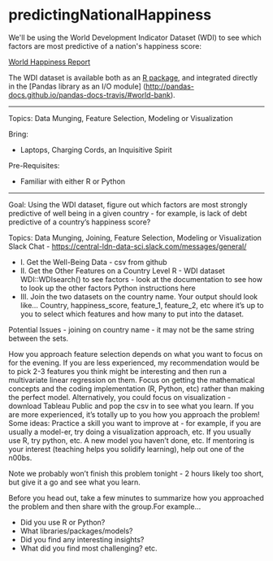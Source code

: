 # predictingNationalHappiness

We'll be using the World Development Indicator Dataset (WDI) to see which factors are most predictive of a nation's happiness score:

[World Happiness Report](https://en.wikipedia.org/wiki/World_Happiness_Report)

The WDI dataset is available both as an [R package](https://github.com/vincentarelbundock/WDI), and integrated directly in the [Pandas library as an I/O module] (http://pandas-docs.github.io/pandas-docs-travis/#world-bank).

---

Topics: Data Munging, Feature Selection, Modeling or Visualization

Bring: 

* Laptops, Charging Cords, an Inquisitive Spirit

Pre-Requisites: 

* Familiar with either R or Python 

---

Goal: Using the WDI dataset, figure out which factors are most strongly predictive of well being in a given country - for example, is lack of debt predictive of a country’s happiness score?

Topics: Data Munging, Joining, Feature Selection, Modeling or Visualization
Slack Chat - https://central-ldn-data-sci.slack.com/messages/general/ 

* I. Get the Well-Being Data - csv from github
* II. Get the Other Features on a Country Level 
R - WDI dataset 
WDI::WDIsearch() to see factors - look at the documentation to see how to look up the other factors
Python  instructions here 
* III. Join the two datasets on the country name. Your output should look like…
Country, happiness_score, feature_1, feature_2, etc where it’s up to you to select which features and how many to put into the dataset.

Potential Issues - joining on country name - it may not be the same string between the sets.

How you approach feature selection depends on what you want to focus on for the evening.
If you are less experienced, my recommendation would be to pick 2-3 features you think might be interesting and then run a multivariate linear regression on them. Focus on getting the mathematical concepts and the coding implementation (R, Python, etc) rather than making the perfect model. Alternatively, you could focus on visualization - download Tableau Public and pop the csv in to see what you learn. 
If you are more experienced, it’s totally up to you how you approach the problem! Some ideas:
Practice a skill you want to improve at - for example, if you are usually a model-er, try doing a visualization approach, etc. If you usually use R, try python, etc. A new model you haven’t done, etc. 
If mentoring is your interest (teaching helps you solidify learning), help out one of the n00bs.

Note we probably won’t finish this problem tonight - 2 hours likely too short, but give it a go and see what you learn. 

Before you head out, take a few minutes to summarize how you approached the problem and then share with the group.For example…
* Did you use R or Python? 
* What libraries/packages/models? 
* Did you find any interesting insights? 
* What did you find most challenging? etc.



